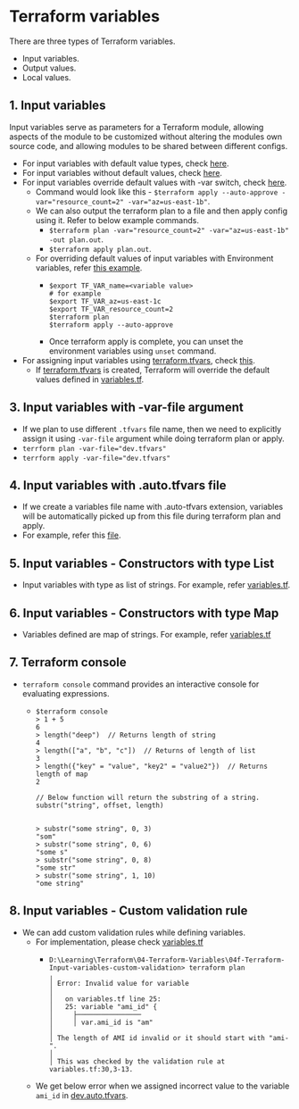# Terraform variables

There are three types of Terraform variables.
- Input variables.
- Output values.
- Local values.

## 1. Input variables

Input variables serve as parameters for a Terraform module, allowing aspects of the module to be customized without altering
the modules own source code, and allowing modules to be shared between different configs.

- For input variables with default value types, check [here](04a-Terraform-Input-variables-basics/variables.tf).
- For input variables without default values, check [here](04a-Terraform-Input-variables-basics/variables.tf).
- For input variables override default values with -var switch, check [here](04a-Terraform-Input-variables-basics/variables.tf).
  - Command would look like this - ```$terraform apply --auto-approve -var="resource_count=2" -var="az=us-east-1b"```.
  - We can also output the terraform plan to a file and then apply config using it. Refer to below example commands.
    - ```$terraform plan -var="resource_count=2" -var="az=us-east-1b" -out plan.out```.
    - ```$terraform apply plan.out```.
  - For overriding default values of input variables with Environment variables, refer [this example](04a-Terraform-Input-variables-basics/variables.tf).
    - ```shell
      $export TF_VAR_name=<variable value>
      # for example
      $export TF_VAR_az=us-east-1c
      $export TF_VAR_resource_count=2
      $terraform plan
      $terraform apply --auto-approve
      ```
    - Once terraform apply is complete, you can unset the environment variables using ```unset``` command.
- For assigning input variables using [terraform.tfvars](04a-Terraform-Input-variables-basics/terraform.tfvars), check [this](04a-Terraform-Input-variables-basics/terraform.tfvars).
  - If [terraform.tfvars](04a-Terraform-Input-variables-basics/terraform.tfvars) is created, Terraform will override the default values defined in [variables.tf](04a-Terraform-Input-variables-basics/variables.tf).

## 3. Input variables with -var-file argument
- If we plan to use different ```.tfvars``` file name, then we need to explicitly assign it using ```-var-file``` argument
  while doing terraform plan or apply.
- ```terrform plan -var-file="dev.tfvars"```
- ```terrform apply -var-file="dev.tfvars"```

## 4. Input variables with .auto.tfvars file
- If we create a variables file name with .auto-tfvars extension, variables will be automatically picked up from this file
  during terraform plan and apply.
- For example, refer this [file](04c-Terraform-Input-variables-auto-tfvars/dev.auto.tfvars).

## 5. Input variables - Constructors with type List
- Input variables with type as list of strings. For example, refer [variables.tf](04d-Terraform-Input-variables-type-list/variables.tf).

## 6. Input variables - Constructors with type Map
- Variables defined are map of strings. For example, refer [variables.tf](04e-Terraform-Input-variables-type-map/variables.tf)

## 7. Terraform console
- ```terraform console``` command provides an interactive console for evaluating expressions.
  - ```
    $terraform console
    > 1 + 5
    6
    > length("deep")  // Returns length of string
    4
    > length(["a", "b", "c"])  // Returns of length of list
    3
    > length({"key" = "value", "key2" = "value2"})  // Returns length of map
    2
    
    // Below function will return the substring of a string. 
    substr("string", offset, length)
    
    
    > substr("some string", 0, 3)
    "som"
    > substr("some string", 0, 6)
    "some s"
    > substr("some string", 0, 8)
    "some str"
    > substr("some string", 1, 10)
    "ome string"
    ```
    
## 8. Input variables - Custom validation rule

- We can add custom validation rules while defining variables.
  - For implementation, please check [variables.tf](04f-Terraform-Input-variables-custom-validation/variables.tf)
    - ```
      D:\Learning\Terraform\04-Terraform-Variables\04f-Terraform-Input-variables-custom-validation> terraform plan    
      ╷
      │ Error: Invalid value for variable
      │
      │   on variables.tf line 25:
      │   25: variable "ami_id" {
      │     ├────────────────
      │     │ var.ami_id is "am"
      │
      │ The length of AMI id invalid or it should start with "ami-".
      │
      │ This was checked by the validation rule at variables.tf:30,3-13.
      ```
  - We get below error when we assigned incorrect value to the variable ```ami_id``` in [dev.auto.tfvars](04f-Terraform-Input-variables-custom-validation/dev.auto.tfvars).
